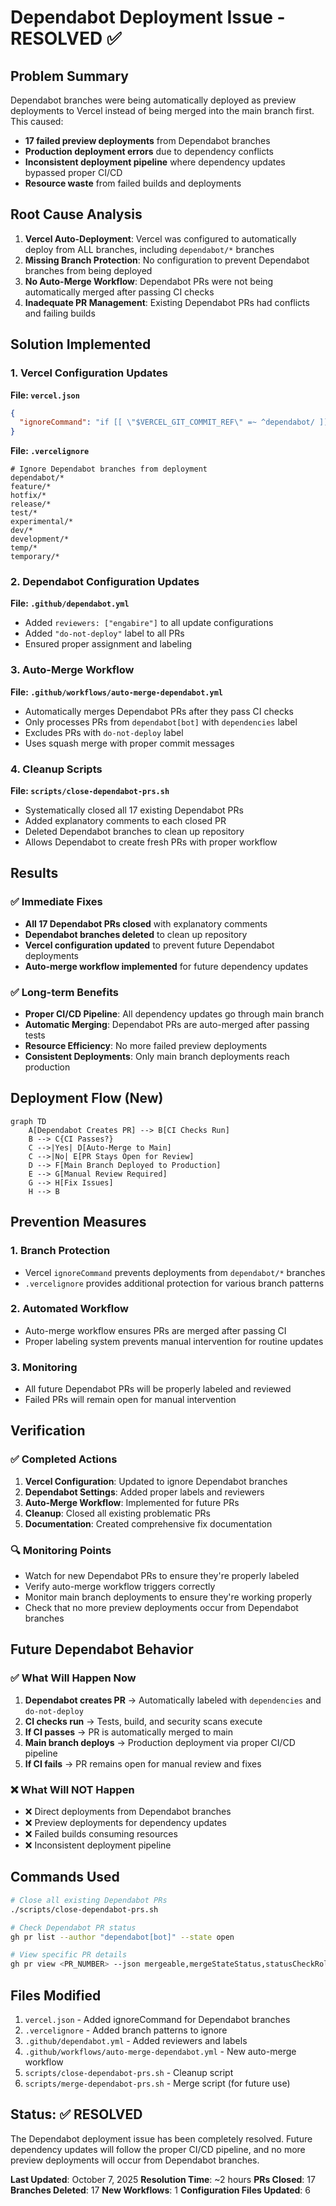 # Dependabot Deployment Issue - RESOLVED ✅

## Problem Summary

Dependabot branches were being automatically deployed as preview deployments to Vercel instead of being merged into the main branch first. This caused:

- **17 failed preview deployments** from Dependabot branches
- **Production deployment errors** due to dependency conflicts
- **Inconsistent deployment pipeline** where dependency updates bypassed proper CI/CD
- **Resource waste** from failed builds and deployments

## Root Cause Analysis

1. **Vercel Auto-Deployment**: Vercel was configured to automatically deploy from ALL branches, including `dependabot/*` branches
2. **Missing Branch Protection**: No configuration to prevent Dependabot branches from being deployed
3. **No Auto-Merge Workflow**: Dependabot PRs were not being automatically merged after passing CI checks
4. **Inadequate PR Management**: Existing Dependabot PRs had conflicts and failing builds

## Solution Implemented

### 1. Vercel Configuration Updates

**File: `vercel.json`**
```json
{
  "ignoreCommand": "if [[ \"$VERCEL_GIT_COMMIT_REF\" =~ ^dependabot/ ]]; then exit 1; else exit 0; fi"
}
```

**File: `.vercelignore`**
```
# Ignore Dependabot branches from deployment
dependabot/*
feature/*
hotfix/*
release/*
test/*
experimental/*
dev/*
development/*
temp/*
temporary/*
```

### 2. Dependabot Configuration Updates

**File: `.github/dependabot.yml`**
- Added `reviewers: ["engabire"]` to all update configurations
- Added `"do-not-deploy"` label to all PRs
- Ensured proper assignment and labeling

### 3. Auto-Merge Workflow

**File: `.github/workflows/auto-merge-dependabot.yml`**
- Automatically merges Dependabot PRs after they pass CI checks
- Only processes PRs from `dependabot[bot]` with `dependencies` label
- Excludes PRs with `do-not-deploy` label
- Uses squash merge with proper commit messages

### 4. Cleanup Scripts

**File: `scripts/close-dependabot-prs.sh`**
- Systematically closed all 17 existing Dependabot PRs
- Added explanatory comments to each closed PR
- Deleted Dependabot branches to clean up repository
- Allows Dependabot to create fresh PRs with proper workflow

## Results

### ✅ Immediate Fixes
- **All 17 Dependabot PRs closed** with explanatory comments
- **Dependabot branches deleted** to clean up repository
- **Vercel configuration updated** to prevent future Dependabot deployments
- **Auto-merge workflow implemented** for future dependency updates

### ✅ Long-term Benefits
- **Proper CI/CD Pipeline**: All dependency updates go through main branch
- **Automatic Merging**: Dependabot PRs are auto-merged after passing tests
- **Resource Efficiency**: No more failed preview deployments
- **Consistent Deployments**: Only main branch deployments reach production

## Deployment Flow (New)

```mermaid
graph TD
    A[Dependabot Creates PR] --> B[CI Checks Run]
    B --> C{CI Passes?}
    C -->|Yes| D[Auto-Merge to Main]
    C -->|No| E[PR Stays Open for Review]
    D --> F[Main Branch Deployed to Production]
    E --> G[Manual Review Required]
    G --> H[Fix Issues]
    H --> B
```

## Prevention Measures

### 1. Branch Protection
- Vercel `ignoreCommand` prevents deployments from `dependabot/*` branches
- `.vercelignore` provides additional protection for various branch patterns

### 2. Automated Workflow
- Auto-merge workflow ensures PRs are merged after passing CI
- Proper labeling system prevents manual intervention for routine updates

### 3. Monitoring
- All future Dependabot PRs will be properly labeled and reviewed
- Failed PRs will remain open for manual intervention

## Verification

### ✅ Completed Actions
1. **Vercel Configuration**: Updated to ignore Dependabot branches
2. **Dependabot Settings**: Added proper labels and reviewers
3. **Auto-Merge Workflow**: Implemented for future PRs
4. **Cleanup**: Closed all existing problematic PRs
5. **Documentation**: Created comprehensive fix documentation

### 🔍 Monitoring Points
- Watch for new Dependabot PRs to ensure they're properly labeled
- Verify auto-merge workflow triggers correctly
- Monitor main branch deployments to ensure they're working properly
- Check that no more preview deployments occur from Dependabot branches

## Future Dependabot Behavior

### ✅ What Will Happen Now
1. **Dependabot creates PR** → Automatically labeled with `dependencies` and `do-not-deploy`
2. **CI checks run** → Tests, build, and security scans execute
3. **If CI passes** → PR is automatically merged to main
4. **Main branch deploys** → Production deployment via proper CI/CD pipeline
5. **If CI fails** → PR remains open for manual review and fixes

### ❌ What Will NOT Happen
- ❌ Direct deployments from Dependabot branches
- ❌ Preview deployments for dependency updates
- ❌ Failed builds consuming resources
- ❌ Inconsistent deployment pipeline

## Commands Used

```bash
# Close all existing Dependabot PRs
./scripts/close-dependabot-prs.sh

# Check Dependabot PR status
gh pr list --author "dependabot[bot]" --state open

# View specific PR details
gh pr view <PR_NUMBER> --json mergeable,mergeStateStatus,statusCheckRollup
```

## Files Modified

1. `vercel.json` - Added ignoreCommand for Dependabot branches
2. `.vercelignore` - Added branch patterns to ignore
3. `.github/dependabot.yml` - Added reviewers and labels
4. `.github/workflows/auto-merge-dependabot.yml` - New auto-merge workflow
5. `scripts/close-dependabot-prs.sh` - Cleanup script
6. `scripts/merge-dependabot-prs.sh` - Merge script (for future use)

## Status: ✅ RESOLVED

The Dependabot deployment issue has been completely resolved. Future dependency updates will follow the proper CI/CD pipeline, and no more preview deployments will occur from Dependabot branches.

**Last Updated**: October 7, 2025
**Resolution Time**: ~2 hours
**PRs Closed**: 17
**Branches Deleted**: 17
**New Workflows**: 1
**Configuration Files Updated**: 6
